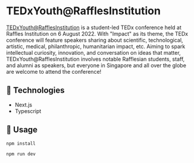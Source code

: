 # TEDxYouth@RafflesInstitution
[TEDxYouth@RafflesInstitution](https://tedxri.com/) is a student-led TEDx conference held at Raffles Institution on 6 August 2022. With "Impact" as its theme, the TEDx conference will feature speakers sharing about scientific, technological, artistic, medical, philanthropic, humanitarian impact, etc. Aiming to spark intellectual curiosity, innovation, and conversation on ideas that matter, TEDxYouth@RafflesInstitution involves notable Rafflesian students, staff, and alumni as speakers, but everyone in Singapore and all over the globe are welcome to attend the conference!

## 🤖 Technologies
- Next.js
- Typescript

## 🔨 Usage
```bash
npm install
```

```bash
npm run dev
```
